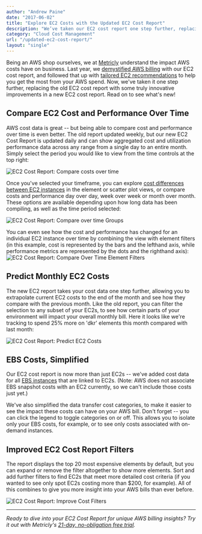 ```yaml
---
author: "Andrew Paine"
date: "2017-06-02"
title: "Explore EC2 Costs with the Updated EC2 Cost Report"
description: "We’ve taken our EC2 cost report one step further, replacing the old report with truly innovative improvements. Read on to see what’s new!"
category: "Cloud Cost Management"
url: "/updated-ec2-cost-report/"
layout: "single"
---
```

Being an AWS shop ourselves, we at [Metricly](/aws-cost-tool) understand the impact AWS costs have on business. Last year, we [demystified AWS billing](/demystify-your-ec2-cost-analysis) with our EC2 cost report, and followed that up with [tailored EC2 recommendations](/ec2-cost-analysis-recommendations) to help you get the most from your AWS spend. Now, we've taken it one step further, replacing the old EC2 cost report with some truly innovative improvements in a new EC2 cost report. Read on to see what's new!

Compare EC2 Cost and Performance Over Time
------------------------------------------

AWS cost data is great -- but being able to compare cost and performance over time is even better. The old report updated weekly, but our new EC2 Cost Report is updated daily and can show aggregated cost and utilization performance data across any range from a single day to an entire month. Simply select the period you would like to view from the time controls at the top right:

![EC2 Cost Report: Compare costs over time](https://s3-us-west-2.amazonaws.com/com-netuitive-app-usw2-public/wp-content/uploads/2017/07/Compare-costs-over-time-1024x377.png)

Once you've selected your timeframe, you can explore [cost differences between EC2 instances](/view-manage-individual-aws-ec2-costs) in the element or scatter plot views, or compare costs and performance day over day, week over week or month over month. These options are available depending upon how long data has been compiling, as well as the time period selected:

![EC2 Cost Report: Compare over time Groups](https://s3-us-west-2.amazonaws.com/com-netuitive-app-usw2-public/wp-content/uploads/2017/07/Compare-over-time-Groups-1024x390.png)

You can even see how the cost and performance has changed for an individual EC2 instance over time by combining the view with element filters (in this example, cost is represented by the bars and the lefthand axis, while performance metrics are represented by the dots and the righthand axis):![EC2 Cost Report: Compare Over Time Element Filters](https://s3-us-west-2.amazonaws.com/com-netuitive-app-usw2-public/wp-content/uploads/2017/07/Compare-Over-Time-Element-Filters-1024x470.png)

Predict Monthly EC2 Costs
-------------------------

The new EC2 report takes your cost data one step further, allowing you to extrapolate current EC2 costs to the end of the month and see how they compare with the previous month. Like the old report, you can filter the selection to any subset of your EC2s, to see how certain parts of your environment will impact your overall monthly bill. Here it looks like we're tracking to spend 25% more on 'dkr' elements this month compared with last month:

![EC2 Cost Report: Predict EC2 Costs](https://s3-us-west-2.amazonaws.com/com-netuitive-app-usw2-public/wp-content/uploads/2017/07/Predict-Monthly-Costs-1024x476.png)

EBS Costs, Simplified
---------------------

Our EC2 cost report is now more than just EC2s -- we've added cost data for all [EBS instances](/detecting-performance-issues-on-ebs-volumes) that are linked to EC2s. (Note: AWS does not associate EBS snapshot costs with an EC2 currently, so we can't include those costs just yet.)

We've also simplified the data transfer cost categories, to make it easier to see the impact these costs can have on your AWS bill. Don't forget -- you can click the legend to toggle categories on or off. This allows you to isolate only your EBS costs, for example, or to see only costs associated with on-demand instances.

Improved EC2 Cost Report Filters
--------------------------------

The report displays the top 20 most expensive elements by default, but you can expand or remove the filter altogether to show more elements. Sort and add further filters to find EC2s that meet more detailed cost criteria (if you wanted to see only spot EC2s costing more than $200, for example). All of this combines to give you more insight into your AWS bills than ever before.

![EC2 Cost Report: Improve Cost Filters](https://s3-us-west-2.amazonaws.com/com-netuitive-app-usw2-public/wp-content/uploads/2017/07/Improve-Cost-Filters-1024x569.png)

* * * * *

*Ready to dive into your EC2 Cost Report for unique AWS billing insights? Try it out with Metricly's* [*21-day, no-obligation free trial*](/signup)*.*

